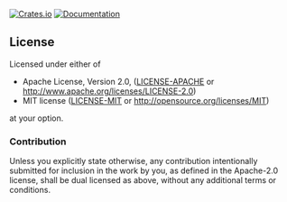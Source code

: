 [![Crates.io](https://img.shields.io/crates/v/bytebuffer-rs.svg)](https://crates.io/crates/bytebuffer-rs)
[![Documentation](https://docs.rs/bytebuffer-rs/badge.svg)](https://docs.rs/bytebuffer-rs)

## License

Licensed under either of

 * Apache License, Version 2.0, ([LICENSE-APACHE](LICENSE-APACHE) or http://www.apache.org/licenses/LICENSE-2.0)
 * MIT license ([LICENSE-MIT](LICENSE-MIT) or http://opensource.org/licenses/MIT)

at your option.

### Contribution

Unless you explicitly state otherwise, any contribution intentionally submitted
for inclusion in the work by you, as defined in the Apache-2.0 license, shall be dual licensed as above, without any
additional terms or conditions.
